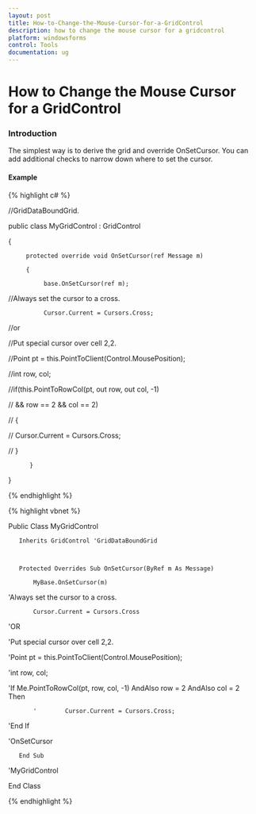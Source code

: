 ```yaml
---
layout: post
title: How-to-Change-the-Mouse-Cursor-for-a-GridControl
description: how to change the mouse cursor for a gridcontrol
platform: windowsforms
control: Tools
documentation: ug
---
```


# How to Change the Mouse Cursor for a GridControl

### Introduction

The simplest way is to derive the grid and override OnSetCursor. You can add additional checks to narrow down where to set the cursor.

#### Example

{% highlight c# %}



//GridDataBoundGrid.

  public class MyGridControl : GridControl 

  {

         protected override void OnSetCursor(ref Message m)

         {

              base.OnSetCursor(ref m);



//Always set the cursor to a cross.

              Cursor.Current = Cursors.Cross;



//or

//Put special cursor over cell 2,2.

//Point pt = this.PointToClient(Control.MousePosition);

//int row, col;

//if(this.PointToRowCol(pt, out row, out col, -1)

//        && row == 2 && col == 2)

// {

//        Cursor.Current = Cursors.Cross;

// }

          }

}


{% endhighlight %}

{% highlight vbnet %}



   Public Class MyGridControl

       Inherits GridControl 'GridDataBoundGrid



       Protected Overrides Sub OnSetCursor(ByRef m As Message)

           MyBase.OnSetCursor(m)



'Always set the cursor to a cross.

           Cursor.Current = Cursors.Cross



'OR

'Put special cursor over cell 2,2.

'Point pt = this.PointToClient(Control.MousePosition);

'int row, col;

'If Me.PointToRowCol(pt, row, col, -1) AndAlso row = 2 AndAlso col = 2 Then

           '        Cursor.Current = Cursors.Cross;

'End If



'OnSetCursor 

       End Sub 



'MyGridControl 

End Class 


{% endhighlight %}

